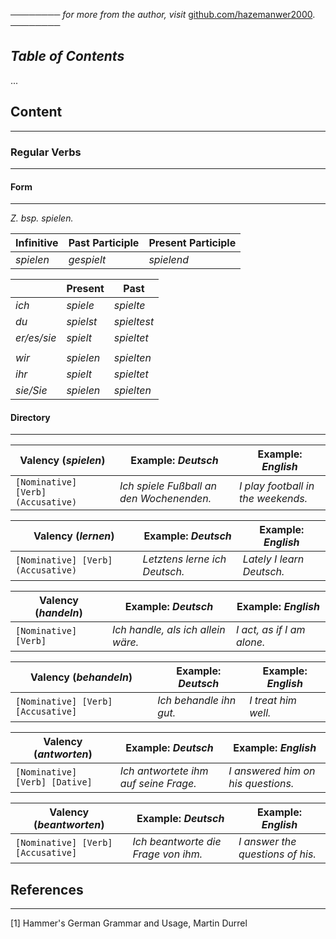 ──────── *for more from the author, visit* [github.com/hazemanwer2000](https://github.com/hazemanwer2000). ────────
## *Table of Contents*
...
## Content
---
### Regular Verbs
---
#### Form
---
*Z. bsp. spielen.*

| Infinitive | Past Participle | Present Participle |
| ---------- | --------------- | ------------------ |
| *spielen*  | *gespielt*      | *spielend*         |

|             | Present   | Past        |
| ----------- | --------- | ----------- |
| *ich*       | *spiele*  | *spielte*   |
| *du*        | *spielst* | *spieltest* |
| *er/es/sie* | *spielt*  | *spieltet*  |
|             |           |             |
| *wir*       | *spielen* | *spielten*  |
| *ihr*       | *spielt*  | *spieltet*  |
| *sie/Sie*   | *spielen* | *spielten*  |
#### Directory
---

| Valency (*spielen*)                | Example: *Deutsch*                       | Example: *English*                 |
| ---------------------------------- | ---------------------------------------- | ---------------------------------- |
| `[Nominative] [Verb] (Accusative)` | *Ich spiele Fußball an den Wochenenden.* | *I play football in the weekends.* |

| Valency (*lernen*)                 | Example: *Deutsch*            | Example: *English*        |
| ---------------------------------- | ----------------------------- | ------------------------- |
| `[Nominative] [Verb] (Accusative)` | *Letztens lerne ich Deutsch.* | *Lately I learn Deutsch.* |

| Valency (*handeln*)   | Example: *Deutsch*                 | Example: *English*         |
| --------------------- | ---------------------------------- | -------------------------- |
| `[Nominative] [Verb]` | *Ich handle, als ich allein wäre.* | *I act, as if I am alone.* |

| Valency (*behandeln*)              | Example: *Deutsch*      | Example: *English*  |
| ---------------------------------- | ----------------------- | ------------------- |
| `[Nominative] [Verb] [Accusative]` | *Ich behandle ihn gut.* | *I treat him well.* |

| Valency (*antworten*)          | Example: *Deutsch*                    | Example: *English*                 |
| ------------------------------ | ------------------------------------- | ---------------------------------- |
| `[Nominative] [Verb] [Dative]` | *Ich antwortete ihm auf seine Frage.* | *I answered him on his questions.* |

| Valency (*beantworten*)            | Example: *Deutsch*                  | Example: *English*               |
| ---------------------------------- | ----------------------------------- | -------------------------------- |
| `[Nominative] [Verb] [Accusative]` | *Ich beantworte die Frage von ihm.* | *I answer the questions of his.* |

## References
---
[1] Hammer's German Grammar and Usage, Martin Durrel